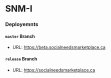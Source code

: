 # SNM-I

### Deployemnts

#### `master` Branch
- URL: https://beta.socialneedsmarketplace.ca

[//]: # (- Docs: https://beta.socialneedsmarketplace.ca/docs/)

#### `release` Branch
- URL: https://socialneedsmarketplace.ca

[//]: # (- Docs: https://www.socialneedsmarketplace.ca/docs/)